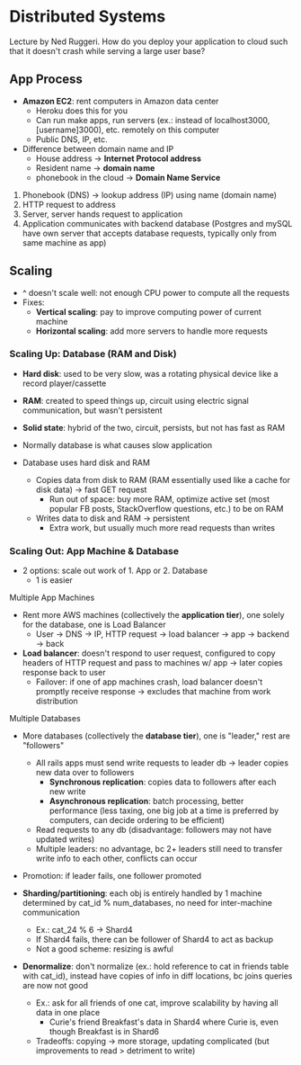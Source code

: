 # Distributed Systems
Lecture by Ned Ruggeri. How do you deploy your application to cloud such that it doesn't crash while serving a large user base?

## App Process
- **Amazon EC2**: rent computers in Amazon data center
  - Heroku does this for you
  - Can run make apps, run servers (ex.: instead of localhost3000, [username]3000), etc. remotely on this computer
  - Public DNS, IP, etc.
- Difference between domain name and IP
  - House address -> **Internet Protocol address**
  - Resident name -> **domain name**
  - phonebook in the cloud -> **Domain Name Service**


1. Phonebook (DNS) -> lookup address (IP) using name (domain name)
2. HTTP request to address
3. Server, server hands request to application
4. Application communicates with backend database (Postgres and mySQL have own server that accepts database requests, typically only from same machine as app)

## Scaling
- ^ doesn't scale well: not enough CPU power to compute all the requests
- Fixes:
  - **Vertical scaling**: pay to improve computing power of current machine
  - **Horizontal scaling**: add more servers to handle more requests


### Scaling Up: Database (RAM and Disk)
- **Hard disk**: used to be very slow, was a rotating physical device like a record player/cassette
- **RAM**: created to speed things up, circuit using electric signal communication, but wasn't persistent
- **Solid state**: hybrid of the two, circuit, persists, but not has fast as RAM


- Normally database is what causes slow application
- Database uses hard disk and RAM
  - Copies data from disk to RAM (RAM essentially used like a cache for disk data) -> fast GET request
    - Run out of space: buy more RAM, optimize active set (most popular FB posts, StackOverflow questions, etc.) to be on RAM
  - Writes data to disk and RAM -> persistent
    - Extra work, but usually much more read requests than writes

### Scaling Out: App Machine & Database
- 2 options: scale out work of 1. App or 2. Database
  - 1 is easier

Multiple App Machines
- Rent more AWS machines (collectively the **application tier**), one solely for the database, one is Load Balancer
  - User -> DNS -> IP, HTTP request -> load balancer -> app -> backend -> back
- **Load balancer**: doesn't respond to user request, configured to copy headers of HTTP request and pass to machines w/ app -> later copies response back to user
  - Failover: if one of app machines crash, load balancer doesn't promptly receive response -> excludes that machine from work distribution

Multiple Databases
- More databases (collectively the **database tier**), one is "leader," rest are "followers"
  - All rails apps must send write requests to leader db -> leader copies new data over to followers
    - **Synchronous replication**: copies data to followers after each new write
    - **Asynchronous replication**: batch processing, better performance (less taxing, one big job at a time is preferred by computers, can decide ordering to be efficient)
  - Read requests to any db (disadvantage: followers may not have updated writes)
  - Multiple leaders: no advantage, bc 2+ leaders still need to transfer write info to each other, conflicts can occur
- Promotion: if leader fails, one follower promoted


- **Sharding/partitioning**: each obj is entirely handled by 1 machine determined by cat_id % num_databases, no need for inter-machine communication
  - Ex.: cat_24 % 6 -> Shard4
  - If Shard4 fails, there can be follower of Shard4 to act as backup
  - Not a good scheme: resizing is awful
- **Denormalize**: don't normalize (ex.: hold reference to cat in friends table with cat_id), instead have copies of info in diff locations, bc joins queries are now not good
  - Ex.: ask for all friends of one cat, improve scalability by having all data in one place
    - Curie's friend Breakfast's data in Shard4 where Curie is, even though Breakfast is in Shard6
  - Tradeoffs: copying -> more storage, updating complicated (but improvements to read > detriment to write)
